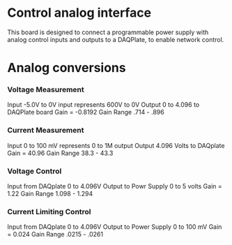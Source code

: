 # Control analog interface

This board is designed to connect a programmable power supply with analog control inputs and outputs to a DAQPlate, to enable network control.

# Analog conversions

### Voltage Measurement
Input -5.0V to 0V input represents 600V to 0V
Output 0 to 4.096 to DAQPlate board
Gain = -0.8192
Gain Range .714 - .896

### Current Measurement
Input 0 to 100 mV represents 0 to 1M output
Output 4.096 Volts to DAQplate
Gain = 40.96
Gain Range 38.3 - 43.3

### Voltage Control
Input from DAQplate 0 to 4.096V
Output to Powr Supply 0 to 5 volts
Gain = 1.22
Gain Range 1.098 - 1.294

### Current Limiting Control
Input from DAQplate 0 to 4.096V
Output to Power Supply 0 to 100 mV
Gain = 0.024
Gain Range .0215 - .0261

